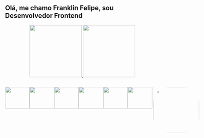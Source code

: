 ## Olá, me chamo Franklin Felipe, sou Desenvolvedor Frontend

<div align="center">
  <a href="https://github.com/FranklinFelipe52">
  <img height="170em" src="https://github-readme-stats.vercel.app/api?username=FranklinFelipe52&show_icons=true&theme=gotham&include_all_commits=true&count_private=true"/>
  <img  height="170em" src="https://github-readme-stats.vercel.app/api/top-langs/?username=FranklinFelipe52&layout=compact&langs_count=7&theme=gotham"/>
  </a>
</div>

##

<div  align="center" style="display: flex;"><br>
  <img  height="70" width="80" src="https://cdn.jsdelivr.net/gh/devicons/devicon/icons/react/react-original.svg" />
  <img  height="70" width="80" src="https://cdn.jsdelivr.net/gh/devicons/devicon/icons/express/express-original-wordmark.svg" />
  <img  height="70" width="80" src="https://cdn.jsdelivr.net/gh/devicons/devicon/icons/graphql/graphql-plain-wordmark.svg" />
  <img  height="70" width="80" src="https://cdn.jsdelivr.net/gh/devicons/devicon/icons/javascript/javascript-original.svg" />
  <img  height="70" width="80" src="https://cdn.jsdelivr.net/gh/devicons/devicon/icons/sequelize/sequelize-original.svg" />
  <img  height="70" width="80" src="https://cdn.jsdelivr.net/gh/devicons/devicon/icons/nodejs/nodejs-original.svg" />
  <img align="right" height="150" style="border-radius:50px;" src="https://encrypted-tbn0.gstatic.com/images?q=tbn:ANd9GcTSiizabSm93qUCAt2kJUrxA0c9WIBcVpRPMvJ6zjxyWTBvT8Pe-ryGCwqC9ZnLu6Trpm4&usqp=CAU">
</div>

